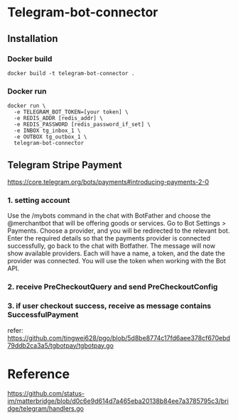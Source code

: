 # Telegram-bot-connector

## Installation


### Docker build
```
docker build -t telegram-bot-connector .
```

### Docker run
```
docker run \
  -e TELEGRAM_BOT_TOKEN=[your token] \
  -e REDIS_ADDR [redis_addr] \
  -e REDIS_PASSWORD [redis_password_if_set] \
  -e INBOX tg_inbox_1 \
  -e OUTBOX tg_outbox_1 \
  telegram-bot-connector
```



## Telegram Stripe Payment

https://core.telegram.org/bots/payments#introducing-payments-2-0

### 1. setting account

Use the /mybots command in the chat with BotFather and choose the @merchantbot that will be offering goods or services.
Go to Bot Settings > Payments.
Choose a provider, and you will be redirected to the relevant bot.
Enter the required details so that the payments provider is connected successfully, go back to the chat with Botfather.
The message will now show available providers. Each will have a name, a token, and the date the provider was connected.
You will use the token when working with the Bot API.


### 2. receive PreCheckoutQuery and send PreCheckoutConfig

### 3. if user checkout success, receive as message contains SuccessfulPayment


refer: https://github.com/tingwei628/pgo/blob/5d8be8774c17fd6aee378cf670ebd79ddb2ca3a5/tgbotpay/tgbotpay.go



# Reference
https://github.com/status-im/matterbridge/blob/d0c6e9d614d7a465eba20138b84ee7a3785795c3/bridge/telegram/handlers.go
